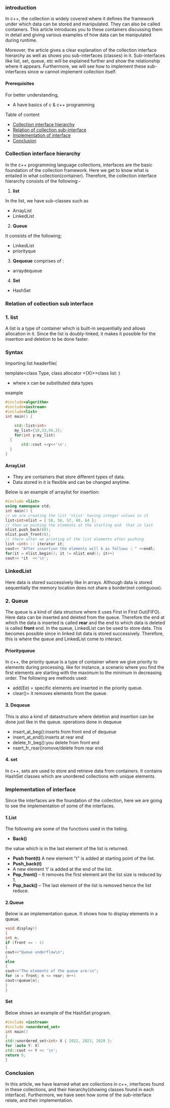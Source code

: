
### introduction
In c++, the collection is widely covered where it defines the framework under which data can be stored and manipulated. They can also be called containers.
This article introduces you to these containers discussing them in detail and giving various examples of how data can be manipulated during runtime.

Moreover, the article gives a clear explanation of the collection interface hierarchy as well as shows you sub-interfaces (classes) in it. Sub-interfaces like list, set, queue, etc will be explained further and show the relationship where it appears. Furthermore, we will see how to implement these sub-interfaces since w cannot implement collection itself. 

#### Prerequisites
For better understanding,
- A have basics of  c & c++ programming

 Table of content
 
- [ Collection interface hierarchy](#collection-interface-hierarchy)
- [Relation of collection sub-interface](#relation-of-collection-sub-interface)
- [Implementation of interface](#implementation-of-interface)
- [Conclusion](#conclusion)

### Collection interface hierarchy
In the c++ programming language collections, interfaces are the basic foundation of the collection framework. Here we get to know what is entailed in what collection(container). Therefore, the collection interface hierarchy consists of the following:-
1. **list**

In the list, we have  sub-classes  such as
- ArrayList
- LinkedList

2. **Queue**

It consists of the following;
- LinkedList
- priorityque
 3. **Qequeue**
  comprises of :
- arraydequeue

4. **Set**
- HashSet

 
### Relation of collection sub interface

### 1. list 
A list is a type of container which is built-in sequentially and allows allocation in it.
Since the list is doubly-linked, it makes it possible for the insertion and deletion to be done faster. 
 ### Syntax
 Importing list headerfile(

 template<class Type, class allocator
 <(X)>>class list: )
 - where x can be substituted data types

 example
 ```c++
 #include<algorithm>
 #include<iostream>
 #include<list>
 int main() {

     std::list<int>
     my_list={10,33,56,3};
     for(int y:my_list)
   { 
        std::cout <<y<<'\n';
   }
 }
 
 
 ```
#### **ArrayList**
- They are containers that store different types of data.
- Data stored in it is flexible and can be changed anytime.

Below is an example of  arraylist for insertion:

```c++
#include <list>
using namespace std;
int main() {
// we are creating the list 'nlist' having integer values in it
list<int>nlist = { 50, 56, 57, 60, 64 };
// then we pushing the elements at the starting and  that in last
nlist.push_back(60);
nlist.push_front(0);
// there after we printing of the list elements after pushing
list <int> :: iterator it;
cout<< "After insertion the elements will b as follows : " <<endl;
for(it = nlist.begin(); it != nlist.end(); it++)
cout<< *it  <<'\n';


```
### LinkedList
Here data is stored successively like in arrays.
Although data is stored sequentially the memory location does not share a border(not contiguous).

### 2. Queue
The queue is a kind of data structure where it uses First in First Out(FIFO).
Here data can be inserted and deleted from the queue. Therefore the end at which the data is inserted is called **rear** and the end to which data is deleted is called **front** end.
In the queue, LinkedList can be used to store data. This becomes possible since in linked list data is stored successively. Therefore, this is where the queue and LinkedList come to interact.

#### **Priorityqueue**

In c++, the priority queue is a type of container where we give priority to elements during processing. like for instance, a scenario where you find the first elements are starting with the maximum to the minimum in decreasing order.
The following are methods used:
- add(Ee) =   specific elements are inserted  in the priority queue.
- clear()= it removes elements from the queue.

#### **3. Dequeue**

This is also a kind of datastructure where  deletion and insertion can be done just like  in the queue.
 operations done in dequeue
 - insert_at_beg():inserts from front  end of dequeue
 - insert_at_end():inserts at rear end
 - delete_fr_beg():you delete from front end
 - nsert_fr_rear()romove/delete from rear end

#### **4. set**
 
 In c++, sets are used to store and retrieve data from containers.
 It contains HashSet classes which are unordered collections with unique elements.

 ### Implementation of interface

Since the interfaces are the foundation of the collection, here we are going to see the implementation of some of the interfaces.

#### **1.List**

The following are some of the functions used in the listing.
- **Back()**

the value which is in the last element of the list is returned.

- **Push front(t)**
A new element "t" is added at starting point of the list.
- **Push_back(t)**
 - A new element ‘t’  is added at the end of the list.
- **Pop_front()** – 
 It removes the first element ant the list size is reduced by 1.
- **Pop_back()** – 
The last element of the list is removed hence the list reduce.

#### **2.Queue**

Below is an implementation queue. It shows how to display elements in a queue. 
```c++
void display()
{
int n;
if (front == - 1)
{
cout<<"Queue underflow\n";
}
else
{
cout<<"The elements of the queue are:\n";
for (n = front; n <= rear; n++)
cout<<queue[n];
}
}
```

#### **Set**

Below shows an example of the HashSet program.

```c++
#include <iostream>
#include <unordered_set>
int main()
{
std::unordered_set<int> X { 2022, 2023, 2028 };
for (auto Y: X)
std::cout << Y << '\n';
return 0;
}
```

### Conclusion

In this article, we have learned what are collections in c++, interfaces found in these collections, and their hierarchy(showing classes found in each interface). Furthermore, we have seen how some of the sub-interface relate, and their implementation.

